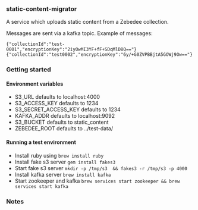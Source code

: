 ### static-content-migrator

A service which uploads static content from a Zebedee collection.

Messages are sent via a kafka topic. Example of messages:
```
{"collectionId":"test-0001","encryptionKey":"2iyOwMI3YF+fF+SDqMlD8Q=="}
{"collectionId":"test0002","encryptionKey":"6y/+G0ZVPBBjtA5GOWj9Ow=="}
```

### Getting started

#### Environment variables
* S3_URL defaults to localhost:4000
* S3_ACCESS_KEY defaults to 1234
* S3_SECRET_ACCESS_KEY defaults to 1234
* KAFKA_ADDR defaults to localhost:9092
* S3_BUCKET defaults to static_content
* ZEBEDEE_ROOT defaults to ../test-data/

#### Running a test environment
* Install ruby using ```brew install ruby```
* Install fake s3 server ```gem install fakes3```
* Start fake s3 server ```mkdir -p /tmp/s3  && fakes3 -r /tmp/s3 -p 4000```
* Install kafka server ```brew install kafka```
* Start zookeeper and kafka ```brew services start zookeeper && brew services start kafka```

### Notes

